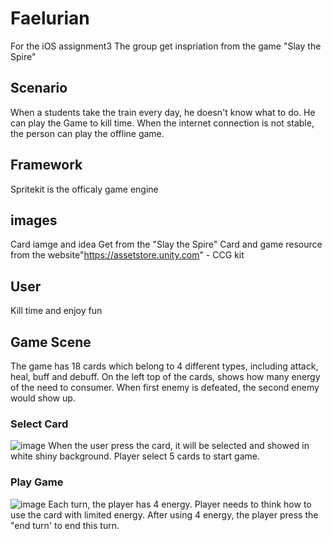 # Faelurian
For the iOS assignment3
The group get inspriation from the game "Slay the Spire"

## Scenario
When a students take the train every day, he doesn't know what to do. He can play the Game to kill time.
When the internet connection is not stable, the person can play the offline game.

## Framework
Spritekit is the officaly game engine

## images
Card iamge and idea Get from the "Slay the Spire"
Card and game resource from the website"https://assetstore.unity.com" - CCG kit


## User
Kill time and enjoy fun

## Game Scene
The game has 18 cards which belong to 4 different types, including attack, heal, buff and debuff.
On the left top of the cards, shows how many energy of the need to consumer.
When first enemy is defeated, the second enemy would show up.


### Select Card
![image](https://github.com/uts-ios-dev/uts-ios-2019-project3-group-118/blob/master/Screen%20Shot%202019-06-02%20at%2012.05.03%20am.png)
When the user press the card, it will be selected and showed in white shiny background.
Player select 5 cards to start game.

### Play Game
![image](https://github.com/uts-ios-dev/uts-ios-2019-project3-group-118/blob/master/Screen%20Shot%202019-06-02%20at%2012.05.24%20am.png)
Each turn, the player has 4 energy.
Player needs to think how to use the card with limited energy.
After using 4 energy, the player press the "end turn' to end this turn.
